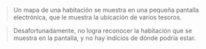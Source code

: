 > Un mapa de una habitación se muestra en una pequeña pantalla electrónica, que le muestra la ubicación de varios tesoros.  

> Desafortunadamente, no logra reconocer la habitación que se muestra en la pantalla, y no hay indicios de dónde podría estar.